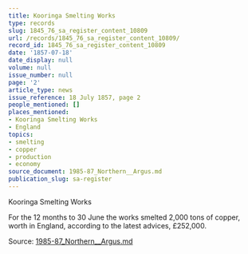 ```yaml
---
title: Kooringa Smelting Works
type: records
slug: 1845_76_sa_register_content_10809
url: /records/1845_76_sa_register_content_10809/
record_id: 1845_76_sa_register_content_10809
date: '1857-07-18'
date_display: null
volume: null
issue_number: null
page: '2'
article_type: news
issue_reference: 18 July 1857, page 2
people_mentioned: []
places_mentioned:
- Kooringa Smelting Works
- England
topics:
- smelting
- copper
- production
- economy
source_document: 1985-87_Northern__Argus.md
publication_slug: sa-register
---
```


Kooringa Smelting Works

For the 12 months to 30 June the works smelted 2,000 tons of copper, worth in England, according to the latest advices, £252,000.

Source: [1985-87_Northern__Argus.md](/downloads/markdown/1985-87_Northern__Argus.md)
